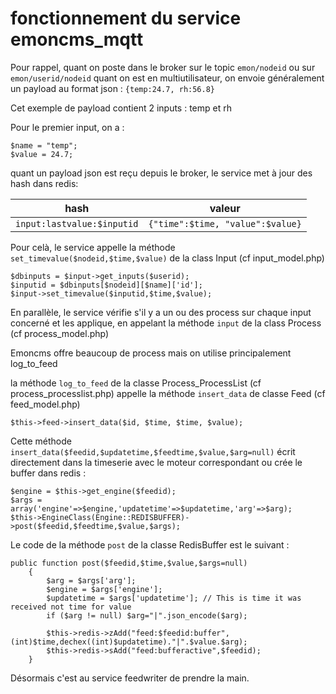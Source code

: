 # fonctionnement du service emoncms_mqtt

Pour rappel, quant on poste dans le broker sur le topic `emon/nodeid` ou sur `emon/userid/nodeid` quant on est en multiutilisateur, on envoie généralement un payload au format json :
`{temp:24.7, rh:56.8}`

Cet exemple de payload contient 2 inputs : temp et rh 

Pour le premier input, on a :
```
$name = "temp";
$value = 24.7;
```

quant un payload json est reçu depuis le broker, le service met à jour des hash dans redis:

hash | valeur
--|--
`input:lastvalue:$inputid` | `{"time":$time, "value":$value}`

Pour celà, le service appelle la méthode `set_timevalue($nodeid,$time,$value)` de la class Input (cf input_model.php)
```
$dbinputs = $input->get_inputs($userid);
$inputid = $dbinputs[$nodeid][$name]['id'];
$input->set_timevalue($inputid,$time,$value);
```

En parallèle, le service vérifie s'il y a un ou des process sur chaque input concerné et les applique, en appelant la méthode `input` de la class Process (cf process_model.php)

Emoncms offre beaucoup de process mais on utilise principalement log_to_feed

la méthode `log_to_feed` de la classe Process_ProcessList (cf process_processlist.php) appelle la méthode `insert_data` de classe Feed (cf feed_model.php)
```
$this->feed->insert_data($id, $time, $time, $value);
```
Cette méthode `insert_data($feedid,$updatetime,$feedtime,$value,$arg=null)` écrit directement dans la timeserie avec le moteur correspondant ou crée le buffer dans redis :
```
$engine = $this->get_engine($feedid);
$args = array('engine'=>$engine,'updatetime'=>$updatetime,'arg'=>$arg);
$this->EngineClass(Engine::REDISBUFFER)->post($feedid,$feedtime,$value,$args); 
```
Le code de la méthode `post` de la classe RedisBuffer est le suivant :
```
public function post($feedid,$time,$value,$args=null)
    {
        $arg = $args['arg'];
        $engine = $args['engine'];
        $updatetime = $args['updatetime']; // This is time it was received not time for value
        if ($arg != null) $arg="|".json_encode($arg);

        $this->redis->zAdd("feed:$feedid:buffer",(int)$time,dechex((int)$updatetime)."|".$value.$arg);
        $this->redis->sAdd("feed:bufferactive",$feedid);
    }
```
Désormais c'est au service feedwriter de prendre la main.
